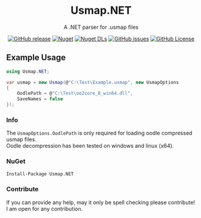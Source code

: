 <div align="center">

# Usmap.NET

A .NET parser for .usmap files

[![GitHub release](https://img.shields.io/github/v/release/NotOfficer/Usmap.NET?logo=github)](https://github.com/NotOfficer/Usmap.NET/releases/latest) [![Nuget](https://img.shields.io/nuget/v/Usmap.NET?logo=nuget)](https://www.nuget.org/packages/Usmap.NET) [![Nuget DLs](https://img.shields.io/nuget/dt/Usmap.NET?logo=nuget)](https://www.nuget.org/packages/Usmap.NET) [![GitHub issues](https://img.shields.io/github/issues/NotOfficer/Usmap.NET?logo=github)](https://github.com/NotOfficer/Usmap.NET/issues) [![GitHub License](https://img.shields.io/github/license/NotOfficer/Usmap.NET)](https://github.com/NotOfficer/Usmap.NET/blob/master/LICENSE)

</div>

## Example Usage

```cs
using Usmap.NET;

var usmap = new Usmap(@"C:\Test\Example.usmap", new UsmapOptions
{
    OodlePath = @"C:\Test\oo2core_8_win64.dll",
    SaveNames = false
});
```

### Info

The `UsmapOptions.OodlePath` is only required for loading oodle compressed usmap files.  
Oodle decompression has been tested on windows and linux (x64).

### NuGet

```md
Install-Package Usmap.NET
```

### Contribute

If you can provide any help, may it only be spell checking please contribute!  
I am open for any contribution.
